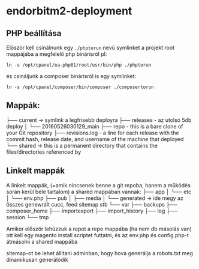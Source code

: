 # endorbitm2-deployment

## PHP beállítása

Először kell csinálnunk egy `./phptorun` nevű symlinket a projekt root mappájába a megfelelő php binárisról
pl:
```
ln -s /opt/cpanel/ea-php81/root/usr/bin/php ./phptorun
```
és csináljunk a composer binárisról is egy symlinket:
```
ln -s /opt/cpanel/composer/bin/composer ./composertorun
```
## Mappák:

├── current -> symlink a legfrisebb deployra
├── releases - az utolsó 5db deploy
│   └── 20160526030129_main
├── repo - this is a bare clone of your Git repository
├── revisions.log - a line for each release with the commit hash, release date, and username of the machine that deployed
└── shared -> this is a permanent directory that contains the files/directories referenced by 


## Linkelt mappák
A linkelt mappák, (=amik nincsenek benne a git repoba, hanem a működés során kerül bele tartalom) a shared mappában vannak:
├── app
│   └── etc
│       └── env.php
├── pub
│   ├── media
│   └── generated -> ide megy az összes genewrált cucc, feed sitemap stb
└── var
    ├── backups
    ├── composer_home
    ├── importexport
    ├── import_history
    ├── log
    ├── session
    └── tmp

Amikor először lehúzzuk a repot a repo mappába (ha nem db másolás van) ott kell egy magento install scriptet futtatni, 
és az env.php és config.php-t átmásolni a shared mappába

sitemap-ot be lehet állítani adminban, hogy hova generálja
a robots.txt meg dinamikusan generálódik
